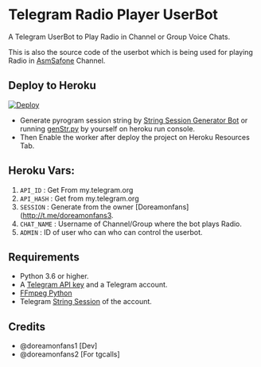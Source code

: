 # Telegram Radio Player UserBot

A Telegram UserBot to Play Radio in Channel or Group Voice Chats.

This is also the source code of the userbot which is being used for playing
Radio in [AsmSafone](https://t.me/AsmSafone) Channel.


## Deploy to Heroku

[![Deploy](https://www.herokucdn.com/deploy/button.svg)](https://heroku.com/deploy?template=https://github.com/AsmSafone/RadioPlayer)

- Generate pyrogram session string by [String Session Generator Bot](http://t.me/genStr_robot) 
or running [genStr.py](genStr.py) by yourself on heroku run console.
- Then Enable the worker after deploy the project on Heroku Resources Tab.


## Heroku Vars:

1. `API_ID` : Get From my.telegram.org
2. `API_HASH` : Get from my.telegram.org
3. `SESSION` : Generate from the owner [Doreamonfans](http://t.me/doreamonfans3.
5. `CHAT_NAME` : Username of Channel/Group where the bot plays Radio.
7. `ADMIN` : ID of user who can who can control the userbot.


## Requirements

- Python 3.6 or higher.
- A
  [Telegram API key](https://docs.pyrogram.org/intro/quickstart#enjoy-the-api)
  and a Telegram account.
- [FFmpeg Python](https://www.ffmpeg.org/)
- Telegram [String Session](http://t.me/genStr_robot) of the account.

## Credits

- @doreamonfans1 [Dev]
- @doreamonfans2 [For tgcalls]
